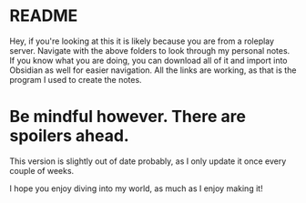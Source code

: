 # README
Hey, if you're looking at this it is likely because you are from a roleplay server. Navigate with the above folders to look through my personal notes.
If you know what you are doing, you can download all of it and import into Obsidian as well for easier navigation. All the links are working, as that is the program I used to create the notes.

# Be mindful however. There are spoilers ahead.
This version is slightly out of date probably, as I only update it once every couple of weeks.

I hope you enjoy diving into my world, as much as I enjoy making it!
